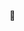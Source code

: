 🏫

<!--- [![Xiaxi's GitHub stats](https://github-readme-stats.vercel.app/api?username=xshen053)](https://github.com/xshen053/github-readme-stats) -->


<!--- Hi, I’m Xiaxi Shen
- I’m currently a graduate student in Electrical and Computer Engineering major at University of Washington.
- With a strong foundation in Computer Science and Electrical Engineering, I possess a deep understanding of these fields and a fervent desire to expand my knowledge. 
- Recently, I have developed a keen interest in Infrastructure/Systems/Pipelines, recognizing their significance in the rapidly evolving world of information technology.
- Information technology is changing the world. I feel lucky to witness this amazing process as a participant.
<!-- - My ultimate goal is to work for a tech company that is at the forefront of innovation. I am actively seeking internships and networking opportunities to gain more experience in the field, and as a first step, I am trying to make contributions to the open-source community.>
- During my spare time, I like reading books, hiking, playing sports and playing the piano. I am currently taking a **tennis** course. 🎾💪
<!-- - The cherry blossoms at UW are in full bloom and it's absolutely breathtaking. I'm really enjoying the colorful scenery!
![image](https://user-images.githubusercontent.com/97472036/231074682-cd026b69-892d-4944-9232-06bddd32efe8.png) -->
<!-- During my spare time, I like reading books, hiking, playing sports and playing the piano. I am currently taking a **tennis** course. 🎾💪 -->

<!---
- 💞️ I’m looking to collaborate on ...
- 📫 How to reach me ...
--->
<!---
xshen053/xshen053 is a ✨ special ✨ repository because its `README.md` (this file) appears on your GitHub profile.
You can click the Preview link to take a look at your changes.
--->
